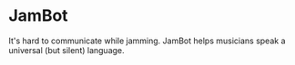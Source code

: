 # JamBot
It's hard to communicate while jamming. JamBot helps musicians speak a universal (but silent) language.
